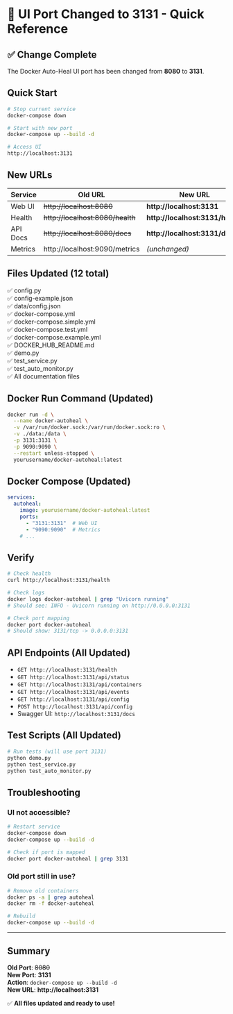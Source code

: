 # 🚀 UI Port Changed to 3131 - Quick Reference

## ✅ Change Complete

The Docker Auto-Heal UI port has been changed from **8080** to **3131**.

## Quick Start

```bash
# Stop current service
docker-compose down

# Start with new port
docker-compose up --build -d

# Access UI
http://localhost:3131
```

## New URLs

| Service | Old URL | New URL |
|---------|---------|---------|
| Web UI | ~~http://localhost:8080~~ | **http://localhost:3131** |
| Health | ~~http://localhost:8080/health~~ | **http://localhost:3131/health** |
| API Docs | ~~http://localhost:8080/docs~~ | **http://localhost:3131/docs** |
| Metrics | http://localhost:9090/metrics | *(unchanged)* |

## Files Updated (12 total)

✅ config.py  
✅ config-example.json  
✅ data/config.json  
✅ docker-compose.yml  
✅ docker-compose.simple.yml  
✅ docker-compose.test.yml  
✅ docker-compose.example.yml  
✅ DOCKER_HUB_README.md  
✅ demo.py  
✅ test_service.py  
✅ test_auto_monitor.py  
✅ All documentation files  

## Docker Run Command (Updated)

```bash
docker run -d \
  --name docker-autoheal \
  -v /var/run/docker.sock:/var/run/docker.sock:ro \
  -v ./data:/data \
  -p 3131:3131 \
  -p 9090:9090 \
  --restart unless-stopped \
  yourusername/docker-autoheal:latest
```

## Docker Compose (Updated)

```yaml
services:
  autoheal:
    image: yourusername/docker-autoheal:latest
    ports:
      - "3131:3131"  # Web UI
      - "9090:9090"  # Metrics
    # ...
```

## Verify

```bash
# Check health
curl http://localhost:3131/health

# Check logs
docker logs docker-autoheal | grep "Uvicorn running"
# Should see: INFO - Uvicorn running on http://0.0.0.0:3131

# Check port mapping
docker port docker-autoheal
# Should show: 3131/tcp -> 0.0.0.0:3131
```

## API Endpoints (All Updated)

- `GET http://localhost:3131/health`
- `GET http://localhost:3131/api/status`
- `GET http://localhost:3131/api/containers`
- `GET http://localhost:3131/api/events`
- `GET http://localhost:3131/api/config`
- `POST http://localhost:3131/api/config`
- Swagger UI: `http://localhost:3131/docs`

## Test Scripts (All Updated)

```bash
# Run tests (will use port 3131)
python demo.py
python test_service.py
python test_auto_monitor.py
```

## Troubleshooting

### UI not accessible?
```bash
# Restart service
docker-compose down
docker-compose up --build -d

# Check if port is mapped
docker port docker-autoheal | grep 3131
```

### Old port still in use?
```bash
# Remove old containers
docker ps -a | grep autoheal
docker rm -f docker-autoheal

# Rebuild
docker-compose up --build -d
```

---

## Summary

**Old Port**: ~~8080~~  
**New Port**: **3131**  
**Action**: `docker-compose up --build -d`  
**New URL**: **http://localhost:3131**

✅ **All files updated and ready to use!**

